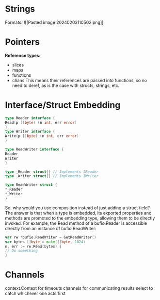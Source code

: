 # Strings

Formats:
![[Pasted image 20240203110502.png]]

# Pointers

**Reference types:**
- slices
- maps
- functions
- chans
This means their references are passed into functions, so no need to deref, as is the case with structs, strings, etc.

# Interface/Struct Embedding

``` go
type Reader interface {
Read(p []byte) (n int, err error)
}
type Writer interface {
Write(p []byte) (n int, err error)
}

type ReadWriter interface {
Reader
Writer
}
```

``` go
type _Reader struct{} // Implements IReader
type _Writer struct{} // Implements IWriter

type ReadWriter struct {
*_Reader
*_Writer
}

```

So, why would you use composition instead of just adding a struct field? The answer is that when a type is embedded, its exported properties and methods are promoted to the embedding type, allowing them to be directly invoked. For example, the Read method of a bufio.Reader is accessible directly from an instance of bufio.ReadWriter:
``` go
var rw *bufio.ReadWriter = GetReadWriter()
var bytes []byte = make([]byte, 1024)
n, err := rw.Read(bytes) {
// Do something
}
```




# Channels
context.Context for timeouts 
channels for communicating results 
select to catch whichever one acts first